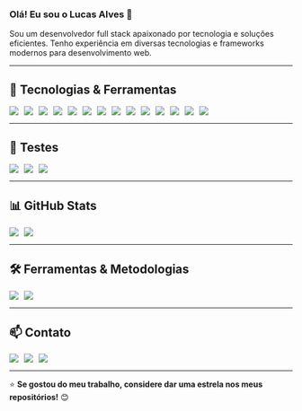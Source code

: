 ### Olá! Eu sou o Lucas Alves 👋

Sou um desenvolvedor full stack apaixonado por tecnologia e soluções eficientes. Tenho experiência em diversas tecnologias e frameworks modernos para desenvolvimento web.

---

## 🚀 Tecnologias & Ferramentas

<div style="display: flex; flex-wrap: wrap; gap: 10px;">
  <img src="https://img.shields.io/badge/HTML-E34F26?style=for-the-badge&logo=html5&logoColor=white"/>
  <img src="https://img.shields.io/badge/CSS-1572B6?style=for-the-badge&logo=css3&logoColor=white"/>
  <img src="https://img.shields.io/badge/Sass-CC6699?style=for-the-badge&logo=sass&logoColor=white"/>
  <img src="https://img.shields.io/badge/JavaScript-F7DF1E?style=for-the-badge&logo=javascript&logoColor=black"/>
  <img src="https://img.shields.io/badge/TypeScript-007ACC?style=for-the-badge&logo=typescript&logoColor=white"/>
  <img src="https://img.shields.io/badge/React-20232A?style=for-the-badge&logo=react&logoColor=61DAFB"/>
  <img src="https://img.shields.io/badge/Angular-DD0031?style=for-the-badge&logo=angular&logoColor=white"/>
  <img src="https://img.shields.io/badge/Bootstrap-563D7C?style=for-the-badge&logo=bootstrap&logoColor=white"/>
  <img src="https://img.shields.io/badge/Styled--Components-DB7093?style=for-the-badge&logo=styled-components&logoColor=white"/>
  <img src="https://img.shields.io/badge/PHP-777BB4?style=for-the-badge&logo=php&logoColor=white"/>
  <img src="https://img.shields.io/badge/Docker-2496ED?style=for-the-badge&logo=docker&logoColor=white"/>
  <img src="https://img.shields.io/badge/MySQL-4479A1?style=for-the-badge&logo=mysql&logoColor=white"/>
  <img src="https://img.shields.io/badge/MariaDB-003545?style=for-the-badge&logo=mariadb&logoColor=white"/>
  <img src="https://img.shields.io/badge/SQL%20Server-CC2927?style=for-the-badge&logo=microsoft-sql-server&logoColor=white"/>
</div>

---

## 🧪 Testes

<div style="display: flex; flex-wrap: wrap; gap: 10px;">
  <img src="https://img.shields.io/badge/Behat-65B543?style=for-the-badge&logo=behat&logoColor=white"/>
  <img src="https://img.shields.io/badge/PHPUnit-4F5D95?style=for-the-badge&logo=php&logoColor=white"/>
  <img src="https://img.shields.io/badge/Cypress-17202C?style=for-the-badge&logo=cypress&logoColor=white"/>
</div>

---

## 📊 GitHub Stats

<div style="display: flex; flex-wrap: wrap; gap: 10px;">
  <img src="https://github-readme-stats.vercel.app/api?username=lucaslanpdsa&show_icons=true&theme=dracula"/>
  <img src="https://github-readme-streak-stats.herokuapp.com/?user=lucaslanpdsa&theme=dracula"/>
</div>

---

## 🛠️ Ferramentas & Metodologias

<div style="display: flex; flex-wrap: wrap; gap: 10px;">
  <img src="https://img.shields.io/badge/GitHub-181717?style=for-the-badge&logo=github&logoColor=white"/>
  <img src="https://img.shields.io/badge/ClickUp-7B68EE?style=for-the-badge&logo=clickup&logoColor=white"/>
</div>

---

## 📫 Contato

<div style="display: flex; flex-wrap: wrap; gap: 10px;">
  <a href="https://www.linkedin.com/in/lucasalves8/">
    <img src="https://img.shields.io/badge/LinkedIn-0077B5?style=for-the-badge&logo=linkedin&logoColor=white"/>
  </a>
  <a href="https://portifolio2024.vercel.app/">
    <img src="https://img.shields.io/badge/Portf%C3%B3lio-000000?style=for-the-badge&logo=About.me&logoColor=white"/>
  </a>
  <a href="mailto:seuemail@email.com">
    <img src="https://img.shields.io/badge/Email-D14836?style=for-the-badge&logo=gmail&logoColor=white"/>
  </a>
</div>

---

⭐ **Se gostou do meu trabalho, considere dar uma estrela nos meus repositórios!** 😊
